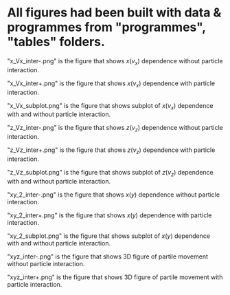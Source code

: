 # All figures had been built with data & programmes from "programmes", "tables" folders.


"x_Vx_inter-.png" is the figure that shows $x(v_x)$ dependence without particle interaction.


"x_Vx_inter+.png" is the figure that shows $x(v_x)$ dependence with particle interaction.


"x_Vx_subplot.png" is the figure that shows subplot of $x(v_x)$ dependence with and without particle interaction.


"z_Vz_inter-.png" is the figure that shows $z(v_z)$ dependence without particle interaction.


"z_Vz_inter+.png" is the figure that shows $z(v_z)$ dependence with particle interaction.


"z_Vz_subplot.png" is the figure that shows subplot of $z(v_z)$ dependence with and without particle interaction.


"xy_2_inter-.png" is the figure that shows $x(y)$ dependence without particle interaction.


"xy_2_inter+.png" is the figure that shows $x(y)$ dependence with particle interaction.


"xy_2_subplot.png" is the figure that shows subplot of $x(y)$ dependence with and without particle interaction.


"xyz_inter-.png" is the figure that shows 3D figure of partile movement without particle interaction.


"xyz_inter+.png" is the figure that shows 3D figure of partile movement with particle interaction.

